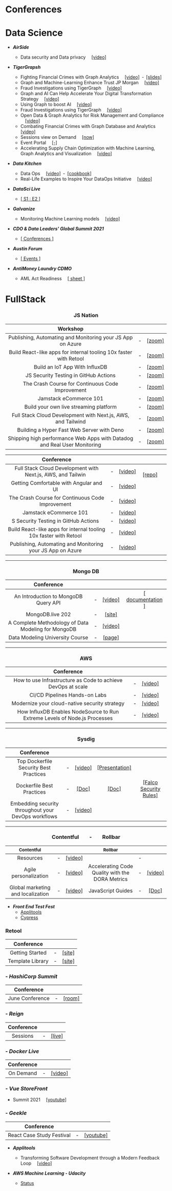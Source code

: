 # Conferences

# Data Science

- ***AirSide***
  - Data security and Data privacy &emsp;[\[video\]](https://airside.live/2021/OnDemand)
- ***TigerGrapsh***
  - Fighting Financial Crimes with Graph Analytics &emsp;[\[video\]](https://www.youtube.com/watch?v=I1e-DjWe2jQ)&ensp;-&ensp;[\[slides\]](https://info.tigergraph.com/hubfs/04.21.21%20Graph%20+%20AI%20Summit/Fighting%20Financial%20Crimes%20-%20Deep%20Dive%20_%20Graph%20AI%20Conference%204.22.21%20V1.pdf?utm_campaign=2020.05%20Graph%20Gurus%2051&utm_medium=email&_hsmi=128301586&_hsenc=p2ANqtz-_pDBjQIY_u9bpdxtMVbQkuPUOzv5apQqFJ6iMS3jrSJ9Kl-HoMLlqPm7nLrSRtqbU3wNZCP8ojMly9C3zCyK4IFhIfFCXptbQZIszjOVSO6IA5t7M&utm_content=128301586&utm_source=hs_email)
  - Graph and Machine-Learning Enhance Trust JP Morgan &emsp;[\[video\]](https://info.tigergraph.com/graph-ai-summit-spring-2021-brad-spiers?utm_campaign=2021%20Spring%20Graph%20AI%20Summit&utm_source=hs_email&utm_medium=email&utm_content=127217924&_hsenc=p2ANqtz-9fDZNBcVQvmg3Fug9C7YvYPB3PWk-6IrbYkxegH9EogRfMiit0TMRWlQBlSZTwnusjmj9G)
  - Fraud Investigations using TigerGraph &emsp;[\[video\]](https://info.tigergraph.com/graph-ai-summit-spring-2021-danny-clark?utm_campaign=2021%20Spring%20Graph%20AI%20Summit&utm_source=hs_email&utm_medium=email&utm_content=127217924&_hsenc=p2ANqtz-9fDZNBcVQvmg3Fug9C7YvYPB3PWk-6IrbYkxegH9EogRfMiit0TMRWlQBlSZTwnusjmj9G)
  - Graph and AI Can Help Accelerate Your Digital Transformation Strategy &emsp;[\[video\]](https://info.tigergraph.com/graph-ai-summit-spring-2021-noel-yuhanna?utm_campaign=2021%20Spring%20Graph%20AI%20Summit&utm_source=hs_email&utm_medium=email&utm_content=127217924&_hsenc=p2ANqtz-9fDZNBcVQvmg3Fug9C7YvYPB3PWk-6IrbYkxegH9EogRfMiit0TMRWlQBlSZTwnusjmj9G)
  - Using Graph to boost AI &emsp;[\[video\]](https://info.tigergraph.com/graph-ai-summit-spring-2021-using-graph-to-boost-ai?utm_campaign=2021%20Spring%20Graph%20AI%20Summit&utm_source=hs_email&utm_medium=email&utm_content=127217924&_hsenc=p2ANqtz--aWETQQLVBDb71FZNJxGax82_zwweFDfz2l2E6t81B6XHRlE0BjJUfOF4MmT0rMP-uflAk)
  - Fraud Investigations using TigerGraph &emsp;[\[video\]](https://info.tigergraph.com/graph-ai-summit-spring-2021-danny-clark?utm_campaign=2021%20Spring%20Graph%20AI%20Summit&utm_medium=email&_hsmi=124309730&_hsenc=p2ANqtz-8THDsKmg-0pYvHzvqIJOU6smYo3-c2WSmt-8BHBV6SD_fn69a8gDjjwwa90Cp_ZxZr89-rqlQKd3LZRN6d_cUgo52Crg&utm_content=124310817&utm_source=hs_email)
  - Open Data & Graph Analytics for Risk Management and Compliance &emsp;[\[video\]](https://info.tigergraph.com/graph-ai-summit-spring-2021-open-data-graph-analytics-for-risk-management-and-compliance?utm_campaign=2021%20Spring%20Graph%20AI%20Summit&utm_source=hs_email&utm_medium=email&utm_content=127217924&_hsenc=p2ANqtz--aWETQQLVBDb71FZNJxGax82_zwweFDfz2l2E6t81B6XHRlE0BjJUfOF4MmT0rMP-uflAk)
  - Combating Financial Crimes with Graph Database and Analytics &emsp;[\[video\]](https://info.tigergraph.com/graph-ai-summit-spring-2021-combating-financial-crimes-with-graph-databases-and-analytics?utm_campaign=2021%20Spring%20Graph%20AI%20Summit&utm_source=hs_email&utm_medium=email&utm_content=127217924&_hsenc=p2ANqtz--aWETQQLVBDb71FZNJxGax82_zwweFDfz2l2E6t81B6XHRlE0BjJUfOF4MmT0rMP-uflAk)
  - Sessions view on Demand &emsp;[\[now\]](https://www.tigergraph.com/graphaisummit/?utm_campaign=2021%20Spring%20Graph%20AI%20Summit&utm_source=hs_email&utm_medium=email&utm_content=127217924&_hsenc=p2ANqtz--aWETQQLVBDb71FZNJxGax82_zwweFDfz2l2E6t81B6XHRlE0BjJUfOF4MmT0rMP-uflAk)
  - Event Portal &emsp;[\[-\]](https://pheedloop.com/graphaisummit/login/auth/?redirect=/graphaisummit/virtual/?utm_campaign=2021%20Spring%20Graph%20AI%20Summit&utm_source=hs_email&utm_medium=email&utm_content=127217924&_hsenc=p2ANqtz-9fDZNBcVQvmg3Fug9C7YvYPB3PWk-6IrbYkxegH9EogRfMiit0TMRWlQBlSZTwnusjmj9G)
  - Accelerating Supply Chain Optimization with Machine Learning, Graph Analytics and Visualization &emsp;[\[video\]](https://www.youtube.com/watch?v=_6d0-25FhIA)

- ***Data Kitchen***
  - Data Ops &emsp;[\[video\]](https://email.datakitchen.io/e2t/tc/MWsNnF3TpSqW6vl2hx6BBxR8W70RWGB4rNB3kN58csQm5nxHXV3Zsc37CgVR3W2WtYfW6J-kMdW5wn_X42yh2kQW2hrJtj3BLy2rW14nS5C1LGf7RN1tNllNLx6YTW5Q6KHZ2X_mxKW2VD_rx22tsvJW4f7hTY9bkLf4W8zSRGt3B8kYyW7QMS9l4CW4wQW5PgRb63lWrRMW38RMwM9bdNH9W3_fJcp1lLvGKW6K5cYF5sDPmlW1SVGVy73v88CMk5YV6cPxb5N5Rr3W8LzG6bW3CTZgh58WGztW4W3H1j5S1xZhTnzK613bh7lW5Xx2GJ29n8LnW970m3Q2jtSXVW47MZ-s5h8PfkW1Jmgs547nstPW42gDf-3YgqJ-V_6BxQ7Z8x4dW7Ld16l8rB5VjW1cYxM96DnTS5W7z1HQQ6BMD0dVkfhQq69jgkGW3h90lh5hZ-T0W47tM7l4-V1_jW7w-Py45wF2RxW6GF4WC8zzTMFW3HKcHd26c_VqW20vC7s2_l1ncVKY8nG5cmThTW5dx79S4SbPVYW5wBC5G3LH0mTW3bmf1-2fTjNWV9H9Sv8gt4g0W8wJgMm85Q4X5W8tx2JG31ZP4WW1ZRk9g4s_kqY3fJ41)&ensp;-&ensp;[\[cookbook\]](https://email.datakitchen.io/e2t/tc/MWsNnF3TpSqW6vl2hx6BBxR8W70RWGB4rNB3kN58csQ33p_9rV1-WJV7CgK7LW3JVzB04V8WDzN6szbY5PDXKhW56hs4q6z_Cb_W7gZswy2kfWlKV5D8Kz1TXMX-W4dd-Bs8v2Y7qW1Cl4rg1TXjjHW4ZQ0BL5Qxs2CN8Zh1Ftb0j0lW35Z2yf8ZPKRQW8h-DtQ1TqB62W8H5kfM669hf8W6CLC1p6ydWBPW24d1Lr3L9y3dW3Hj4fT4WxPQ4W1GTLYx4hhPhlW81ygFf4rXHM0VQtVkj4pWMzqW346-2s3PPgKGN5btM5cH_93dW120ZWD6mkBQ6N8czXDzTsBfvW6zLZNv5ZB-hjW1tNbWQ4cKXr4W2L8GKB6_zvZBW3j_w-J61KHqB36P31)
  - Real-Life Examples to Inspire Your DataOps Initiative &emsp;[\[video\]](https://email.datakitchen.io/e2t/tc/VVNRVM5xrjyMW3f251b14x381W8QwHkG4t0gLDN7zrx1B3p_9LV1-WJV7CgSN7W2M85dZ2ZPd_PW2nPfMJ48C3nFW762X661hfB2rW7DwF_376skdCN7Xx6TFP-NrcW1FNBBS7W4n9lW15Bp1T44b3lmW1PN5NL4y51H7W6z3_YP8_J0R7W4jMmfp4K19TfVG9RD_7htmhxW50N8-r4xv6-xVhKZ-n2X0ZL3VPZCtZ2XP9h9VPQTdW8S4N-lW2bF_wP31qxn8W8Yc7V175kGm-W8PyNz_3Bdn2FV6WkC21TkP6jW1XHkNH53QxRNW74srwJ2KFYP5W127wPr5YVgqMW6_-3bR7bL62RW3VrHmC6dlwThW11dqmt3WMc8ZW5rNdvH8YcpjzW622hGq5Cs9wXW5KxVHZ1RNr2D313f1)  

- ***DataSci Live***
  - [\[ S1 : E2 \]](https://clicks.eventbrite.com/f/a/dFfeOWXLOpzRZlzLyj9hrA~~/AAQxAQA~/RgRig8k6P0QyaHR0cHM6Ly93d3cueW91dHViZS5jb20vd2F0Y2g_dj1YSDdiaHVTT05sVSZ0PTY1M3NXA3NwY0IKYKC6laJgxN-Ce1IZZGFuaWVsbmFyYW5qb0BwdXJzdWl0Lm9yZ1gEAAAAAA~~)
- ***Galvanize***
  - Monitoring Machine Learning models &emsp;[\[video\]](https://zoom.us/rec/play/wmt6GxsYfG3DRfwWvCAkBnGO7fhNHG4wK00RZ-WvnJWZR0132ANGB9noxzAwUu_2FejgIZnnRoBdvRcb.bnVjQcd2dlIKrE8k)
- ***CDO & Data Leaders' Global Summit 2021***
  - [\[ Conferences \]](http://edmc.informz.net/z/cjUucD9taT0xMDA0NDg4MiZwPTEmdT0xMTU2OTM0OTY5JmxpPTg3MDIxNjY0/index.html)
- ***Austin Forum***
  - [\[ Events \]](https://www.austinforum.org/events.html)   
- ***AntiMoney Laundry CDMO***
  - AML Act Readiness &emsp;[\[ sheet \]](https://info.mastechinfotrellis.com/hubfs/AML%20Vault-2.pdf?utm_campaign=AML-Bonfire%20&utm_medium=email&_hsmi=131635247&_hsenc=p2ANqtz-8_WIcj-xe7QkYKZO1SWoZjWXrTC1aF5bB8Asq3tzSruq-rA3AJPi5TuYSMVFcRAb-txv5g2lpsgps3eOplZWuZZGfJ4x-SCsQNclIa3oUpja5stW4&utm_content=131635247&utm_source=hs_automation) 


# FullStack

<div align="center"><h3><b>JS Nation</b></h3></div>
<div align="center">
  
| Workshop |   |   |
|:-----------------:|:-:|:---------:|
|Publishing, Automating and Monitoring your JS App on Azure| - |[\[zoom\]](https://gitnation.zoom.us/rec/share/pf-8wvlSS6-rE3RkVvJ1EtXQXHPFGaEltVtPaO1PO6Dd7sxiMmYL1TeWTlmNPa8l.FQtC94vQdIsW4aXY)|
|Build React-like apps for internal tooling 10x faster with Retool | - |[\[zoom\]](https://gitnation.zoom.us/rec/share/JnwkRdCS8fvNklY4ogjB9v8sOF0egXUx96DNQjT4PaNE3a_77viK6Drn-yvr652u.DqiXpIFfLUeQxKMj)|
|Build an IoT App With InfluxDB| - |[\[zoom\]](https://gitnation.zoom.us/rec/share/J7K4BBudw2bl2ViQUAySVazxt1cNlKyA1y3cnqfkYlkvXosoStUZYEty4Ra1mSTF.25FFPGBxHJIF-foD)|
|JS Security Testing in GitHub Actions| - |[\[zoom\]](https://gitnation.zoom.us/rec/share/JQ_PtEeLNQ65pKsGbCG0SqjhzcetVyAX9LdBrCyGH1U48UpJ-wrf018Q5fjs3s4L.gYhq-M4Y7DdsQt8p)|
|The Crash Course for Continuous Code Improvement | - |[\[zoom\]](https://gitnation.zoom.us/rec/share/4dBdjU1zQm3jeNKgPTHu5uZMlneA0pLVAPKcAtxWketXU9cIpCIQFPPRT0z4EkGq.J7X5TxyjZuXmg1Vz)|
|Jamstack eCommerce 101| - |[\[zoom\]](https://gitnation.zoom.us/rec/share/L1IYENbViamMOyuouhuAzEoNPSquH7N-waxqUDTESx_tG6l1HHlH1F89XWZ3V08n.CdjAnVmq0NAW39Hg)|
|Build your own live streaming platform| - |[\[zoom\]](https://gitnation.zoom.us/rec/share/iS2n66O_BaKl2d4WJYpxn_tcUlr7aOzUJKsOUpFw7S6UlvTW-wzgrTDdgC4bgk9e.Gh5yzp85yAP6zF-j)|
|Full Stack Cloud Development with Next.js, AWS, and Tailwind| - |[\[zoom\]](https://gitnation.zoom.us/rec/share/SM9XmLVJMXkEdBZpDvta9VLu8eCPqlBoIgJOSFcWQUeN-bx6drLb0dEHjhUQfA3D.bLGbqrh4KisSv_7X)|
|Building a Hyper Fast Web Server with Deno | - |[\[zoom\]](https://gitnation.zoom.us/rec/share/8E9K4orTKNByCpk00xfV-jSCsWjQefvE2eV-maVq6nMecGmnv3rZR1ibdMwMKVyT.CJ19qlpATwb-PC-g)|
|Shipping high performance Web Apps with Datadog and Real User Monitoring| - |[\[zoom\]](https://gitnation.zoom.us/rec/share/e1qF682f9HlRqoJsNZ_lrCdeCfRx-ZJs3tx5Vkeik3wjgDl2jJ4VfDup5M2sLKZJ.7onpqAzAw0CYitZz)|

</div>

<div align="center">

|Conference|   |   |   |
|:--------:|:-:|:-:|:-:|
|Full Stack Cloud Development with Next.js, AWS, and Tailwin&ensp;| - |[\[video\]](https://gitnation.zoom.us/rec/share/-DDtq6M4FS5TMazprT2QUQ4lfTv_n0YX9-k3bKAUGdmqhMK-JyP-reJN5MURZAtZ.AVMvb7LP5xPv_ap-)|&emsp;[\[repo\]](https://github.com/dabit3/next.js-amplify-workshop#getting-started---creating-the-nextjs-application)&emsp;|
|Getting Comfortable with Angular and UI&ensp;| - |[\[video\]](https://gitnation.zoom.us/rec/share/imJKWcDRL6BMX4lwnXWTk7OKRSJyV7xZ25PP_ViZ5VYrQF1BiIcyI1VkDcetCNih.uHyRySBPTHt_N1BL)| |
|The Crash Course for Continuous Code Improvement&ensp;| - |[\[video\]](https://gitnation.zoom.us/rec/share/4dBdjU1zQm3jeNKgPTHu5uZMlneA0pLVAPKcAtxWketXU9cIpCIQFPPRT0z4EkGq.J7X5TxyjZuXmg1Vz)| |
|Jamstack eCommerce 101&ensp;| - |[\[video\]](https://gitnation.zoom.us/rec/share/L1IYENbViamMOyuouhuAzEoNPSquH7N-waxqUDTESx_tG6l1HHlH1F89XWZ3V08n.CdjAnVmq0NAW39Hg)| |
|S Security Testing in GitHub Actions&ensp;| - |[\[video\]](https://gitnation.zoom.us/rec/share/JQ_PtEeLNQ65pKsGbCG0SqjhzcetVyAX9LdBrCyGH1U48UpJ-wrf018Q5fjs3s4L.gYhq-M4Y7DdsQt8p)| |
|Build React-like apps for internal tooling 10x faster with Retool&ensp;| - |[\[video\]](https://gitnation.zoom.us/rec/share/Q-4CJ9aJs8X21E0S65crCGvZ48zly1aClgGAGdya9NV5rfDIyp1RlEuSON7e43as.27O_60ftPLAj_ExK)| |
|Publishing, Automating and Monitoring your JS App on Azure&ensp;| - |[\[video\]](https://gitnation.zoom.us/rec/share/C9KrMQranjmwo6Pk7YVciqksGtjffNJG7tU87O4j7Gc5Nv8y8BH_5XJvb9H_UjcI.yvkAdB64QI0ccns8)| |

</div>


<hr />


<div align="center"><h3><b>Mongo DB</b></h3></div>
<div align="center">

| Conference |   |   |   |
|:----------:|:-:|:-:|:-:|
|An Introduction to MongoDB Query API| - |[\[video\]](https://www.mongodb.com/presentations/an-introduction-to-mongodb-query-api-webinar-recording-na?p=607f1965b1a6404e1b57972b&utm_campaign=Int_WB_Intro%20to%20MongoDB%20API_04_21_WW_Follow%20up%20%28NA%29&utm_medium=email&utm_source=eloqua&utm_term=%5BWebinar%20Recording%5D%20An%20Introduction%20to%20MongoDB%20Query%20API%20Webinar)|[\[ documentation \]](https://docs.mongodb.com/manual/crud/?utm_campaign=Int_WB_Intro%20to%20MongoDB%20API_04_21_WW_Follow%20up%20%28NA%29&utm_medium=email&utm_source=eloqua&utm_term=%5BWebinar%20Recording%5D%20An%20Introduction%20to%20MongoDB%20Query%20API%20Webinar)
|MongoDB.live 202| - |[\[site\]](https://www.mongodb.com/live/agenda?utm_campaign=Int_MW_MongoDB.live_07_21_WW_Agenda%20Announced%20REGISTRANTS&utm_medium=email&utm_source=eloqua&utm_term=%C3%B0%C2%9F%C2%93%C2%A3%20It%27s%20here%21%20See%20the%20full%20session%20agenda%20for%20MongoDB.live)| |
|A Complete Methodology of Data Modeling for MongoDB| - |[\[video\]](https://www.mongodb.com/presentations/a-complete-methodology-of-data-modeling-for-mongodb?utm_campaign=int_en_mid_funnel_nurture_developer_technical_user_101_08_20_ww)| |
|Data Modeling University Course| - |[\[page\]](https://university.mongodb.com/courses/M320/about?utm_campaign=int_en_mid_funnel_nurture_developer_technical_user_101_08_20_ww)| |

</div>



<hr />



<div align="center"><h3><b>AWS</b></h3></div>
<div align="center">

| Conference |   |   |   |
|:----------:|:-:|:-:|:-:|
|How to use Infrastructure as Code to achieve DevOps at scale| - |[\[video\]](https://pages.awscloud.com/awsmp-h2-dev-infrastructure-as-code-for-devops-at-scale-ty.html)|
|CI/CD Pipelines Hands-on Labs| - |[\[video\]](https://pages.awscloud.com/awsmp-wsm-dev-workshop-series-module2-cicd-pipelines-ty.html)|
|Modernize your cloud-native security strategy| - |[\[video\]](https://info.sysdig.com/MDY3LVFaVC04ODEAAAF9dvjYMIiunspCrLZ45JCgrecBHMRyFSB-MPalvvIo-2PwzJf-4B4rVI_8R83smr5vg7zTlxU=)|
|How InfluxDB Enables NodeSource to Run Extreme Levels of Node.js Processes| - |[\[video\]](https://www.influxdata.com/resources/how-influxdb-enables-nodesource-to-run-extreme-levels-of-node-js-processes/?utm_source=nurture&utm_medium=email&utm_campaign=2021-06-09_spnsr-webinar_jsnation_gitnation&utm_content=sequence)|  

</div>



<hr />



<div align="center"><h3><b>Sysdig</b></h3></div>
<div align="center">

| Conference |   |   |   |   |   
|:----------:|:-:|:-:|:-:|:-:|
|Top Dockerfile Security Best Practices| - |[\[video\]](https://sysdig.com/resources/webinars/top-dockerfile-best-practices/?mkt_tok=MDY3LVFaVC04ODEAAAF9cadLblxYI8czYgsrduWZIlnUDuF5QH4QShZY2uhucuJwhXlera5-lHA-oZjNXIJ1lhhJd7SOgjLxVSLVWW7DU31odcAgvMm9lnpGUXS1IQg)|[\[Presentation\]](https://sysdig.com/blog/dockerfile-best-practices/?mkt_tok=MDY3LVFaVC04ODEAAAF9cadLbunZy8GyRtzyKb7TX37eiD3guHeHI8tQvDnRO1D2I0rxd63qKb4-i3uNdSOBqzIpJ8BJs1j9498qaod9KEDKruNpww9JI1TaZmY-6Sg)|
|Dockerfile Best Practices| - |[\[Doc\]](https://dig.sysdig.com/c/pf-2020-container-security-snapshot?x=u_WFRi&topic=Kubernetes)|[\[Doc\]](https://dig.sysdig.com/c/pf-ebook-monitoring-docker-containers?x=u_WFRi&utm_source=gated-organic&utm_medium=website)|[\[Falco Security Rules\]](https://sysdig.com/blog/docker-falco-security/)|
|Embedding security throughout your DevOps workflows| - |[\[video\]](https://info.sysdig.com/MDY3LVFaVC04ODEAAAF9vxHAjSyMsLkwpHpwmx0SZ4hTfAiQ9HnDMfWhRwJUbyALePfOsZztMrbM6-H2g4PNMf2FBhE=)| | |

</div>




<hr />




<div align="center">
  <div align="center" display="block"><h3><b>Contentful&emsp;&emsp;-&emsp;&emsp;Rollbar</b></h3></div>
</div>

<div align="center">

  | <sub>Contentful</sub> |   |   | <sub>Rollbar</sub> |   |   |
|:----------:|:-:|:-:|:----------:|:-:|:-:|
|Resources| - |[\[video\]](https://www.contentful.com/resources/compose-and-launch/watch/?utm_medium=email&utm_source=newsletter&utm_campaign=may-2021-pre-customer-newsletter&utm_content=compose-and-launch&mkt_tok=NTk3LVBXUC0xNTYAAAF9KQ3DZVGIikp4lOMibeAFHQYvA1IxOhb7XdhXGK5UTOJD2IBzKHRIxol4RoD-f229Anj-8YScR7P4Qg6P-f0JhW8KW-HIUD0x1hfS5HM59Ob8) | | - | |
|Agile personalization| - |[\[video\]](https://www.contentful.com/resources/agile-personalization-uniform-webinar/watch/)|Accelerating Code Quality with the DORA Metrics| - |[\[video\]](https://www.youtube.com/watch?v=J9FbG-BNdAM)|
|Global marketing and localization| - |[\[video\]](https://www.contentful.com/resources/product-demo-global-marketing-localization/?utm_medium=email&utm_source=newsletter&utm_campaign=june-2021-pre-customer-newsetter&utm_content=product-demo&mkt_tok=NTk3LVBXUC0xNTYAAAF9uUB_d-CDjEhcAKhKzAl-Z98M5lTQew7fUTwD4nxSgFl7us4C9NR-EUutsze-phBjs7uTH4aCQa5TNXWYwVKyyuRGLicFPC_ZBujmLcbMstvv)|JavaScript Guides| - |[\[Doc\]](https://rollbar.com/guides/javascript/?utm_campaign=growth-gitnation-the-welcome-email&utm_medium=email&_hsmi=134586061&_hsenc=p2ANqtz-_GhoS4JdtGJCG_MaUKTM222QgiSClBPPhGaSkPaEbELqRXfKcf0JFp6nsyJG2lt0ZjBMmdH7QSTl38kR9qzaebredEVxuT-SIKdSoyCU2w9DaxbwY&utm_source=hubspot)  |

</div>





- ***Front End Test Fest***
  - [Applitools](https://www.youtube.com/playlist?list=PLkqF-NUszJY5NJJwIfFezmKLG8j6AEpKD)
  - [Cypress](https://www.youtube.com/playlist?list=PL8GlT7H3xOcIXrl0nXmyDBYztCKcVqQQg)









<h3><b>Retool</b></h3>


<div align="center">
  
| Conference |   |   |
|:----------:|:-:|:-:|
|Getting Started| - |[\[site\]](https://docs.retool.com/docs/quickstart)|
|Template Library| - |[\[site\]](https://retool.com/templates/?utm_medium=email&_hsmi=126376023&_hsenc=p2ANqtz-89uHxvVgP_TJFvAbCj6rwPSQg5tW4t59GaEv6xtEp4cRByxbieWteBU0kwCs57XdBVbGuIc-3sDJcFRlOBwL7LMWoIGxkQtJbCMo6GPm2bceBN3z8&utm_content=126376023&utm_source=hs_automation)|

</div>





### - ***HashiCorp Summit***

| Conference |   |   |
|:----------:|:-:|:-:|
|June Conference| - |[\[room\]](https://live.hashiconf.com/schedule) |

### - ***Reign***

| Conference |   |   |
|:----------:|:-:|:-:|
|Sessions| - |[\[live\]](https://headless-week-latam.reign.cl/es/)|


### - ***Docker Live***

| Conference |   |   |
|:----------:|:-:|:-:|
|On Demand| - |[\[video\]](https://email.docker.com/OTI5LUZKTC0xNzgAAAF9cPStRpKHp2gusiwlPFBazQYEWeDjm5ltptEvn30ews01qOqBkQd_-_K2s8Li_Qa9x_WP2g0=)|



### - ***Vue StoreFront***


  - Summit 2021 &emsp;[\[youtube\]](https://www.youtube.com/playlist?list=PLIDwzUVxSXjOogIRgKI-RLXw40oce86W2) 

### - ***Geekle***

| Conference |   |   |
|:----------:|:-:|:-:|
|React Case Study Festival| - |[\[youtube\]](https://www.youtube.com/playlist?list=PLnQIVBzL8WX4mocytpMsdKgsN_jh60qKN)|






- ***Applitools***
  - Transforming Software Development through a Modern Feedback Loop &emsp;[\[video\]](https://www.brighttalk.com/webcast/6505/491756?utm_campaign=communication_viewer_followup&utm_medium=email&utm_source=brighttalk-transact&utm_content=webcast)  

- ***AWS Machine Learning - Udacity***
  - [Status](https://admissions.udacity.com/apply/aws-machine-learning-scholarship/submitted) 
